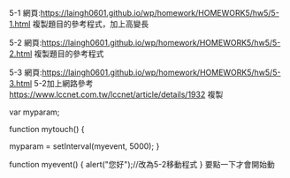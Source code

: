 5-1
網頁:https://laingh0601.github.io/wp/homework/HOMEWORK5/hw5/5-1.html
複製題目的參考程式，加上高變長

5-2
網頁:https://laingh0601.github.io/wp/homework/HOMEWORK5/hw5/5-2.html
複製題目的參考程式

5-3
網頁:https://laingh0601.github.io/wp/homework/HOMEWORK5/hw5/5-3.html
5-2加上網路參考
https://www.lccnet.com.tw/lccnet/article/details/1932
複製
<!--建立變數儲存發生事件-->
var myparam;
<!--點選按鈕時執行-->
function mytouch() {
<!--呼叫事件執行間隔-->
myparam = setInterval(myevent, 5000);
}
<!--執行事件-->
function myevent() {
  alert("您好");//改為5-2移動程式
}
要點一下才會開始動
